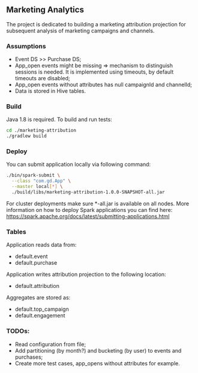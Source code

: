 ## Marketing Analytics

The project is dedicated to building a marketing attribution projection for subsequent analysis of marketing campaigns and channels.

### Assumptions
* Event DS >> Purchase DS;
* App_open events might be missing => mechanism to distinguish sessions is needed. It is implemented using timeouts, by default timeouts are disabled;
* App_open events without attributes has null campaignId and channelId;
* Data is stored in Hive tables.

### Build
Java 1.8 is required. To build and run tests:
```bash
cd ./marketing-attribution
./gradlew build
```

### Deploy
You can submit application locally via following command:
```bash
./bin/spark-submit \
  --class "com.gd.App" \
  --master local[*] \
  ./build/libs/marketing-attribution-1.0.0-SNAPSHOT-all.jar
```
For cluster deployments make sure *-all.jar is available on all nodes. More information on how to deploy Spark applications you can find here:
https://spark.apache.org/docs/latest/submitting-applications.html

### Tables
Application reads data from:
* default.event
* default.purchase

Application writes attribution projection to the following location:
* default.attribution

Aggregates are stored as:
* default.top_campaign
* default.engagement

### TODOs:
* Read configuration from file;
* Add partitioning (by month?) and bucketing (by user) to events and purchases;
* Create more test cases, app_opens without attributes for example.

